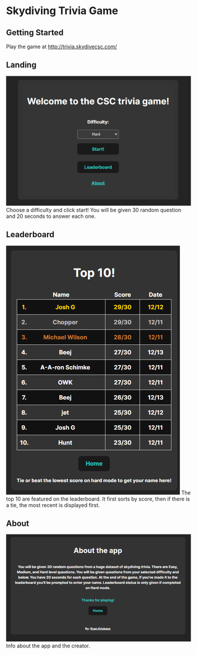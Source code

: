 # Skydiving Trivia Game

## Getting Started
Play the game at http://trivia.skydivecsc.com/

## Landing
![home](/src/assets/trivia.png)
Choose a difficulty and click start!
You will be given 30 random question and 20 seconds to answer each one.

## Leaderboard
![leaderboard](/src/assets/leaders.png)
The top 10 are featured on the leaderboard. It first sorts by score, then if there is a tie, the most recent is displayed first.

## About
![about](/src/assets/about.png)
Info about the app and the creator.
